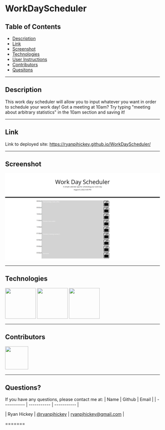# WorkDayScheduler

## Table of Contents

- [Description](#Description)
- [Link](#Link)
- [Screenshot](#Screenshot)
- [Technologies](#Technologies)
- [User Instructions](#User-Instructions)
- [Contributors](#Contributors)
- [Quesitons](#Questions)

---

## Description

This work day scheduler will allow you to input whatever you want in order to schedule your work day! Got a meeting at 10am? Try typing "meeting about arbitrary statistics" in the 10am section and saving it!

---

## Link

Link to deployed site: https://ryanpjhickey.github.io/WorkDayScheduler/

---

## Screenshot

![Work Day Scheduler](./assets/WorkSchedWebPage.png)

---

## Technologies

<p float="left">
<img src="https://cdn-icons-png.flaticon.com/512/5968/5968267.png" width="100" height="100">
<img src="https://cdn-icons-png.flaticon.com/512/5968/5968242.png" width="100" height="100">
<img src="https://cdn.iconscout.com/icon/free/png-256/javascript-2038874-1720087.png" width="100" height="100">

---

## Contributors

[<img src="https://ca.slack-edge.com/T03EP850QMA-U03MKQ6HKB3-2c9d97da4786-512" width="75" height="75">](https://github.com/ryanpjhickey)

---

## Questions?

If you have any questions, please contact me at:
| Name | Github | Email |
| ----------- | ----------- | ----------- |

| Ryan Hickey | [@ryanpjhickey](https://github.com/ryanpjhickey) | ryanpjhickey@gmail.com |

=======
